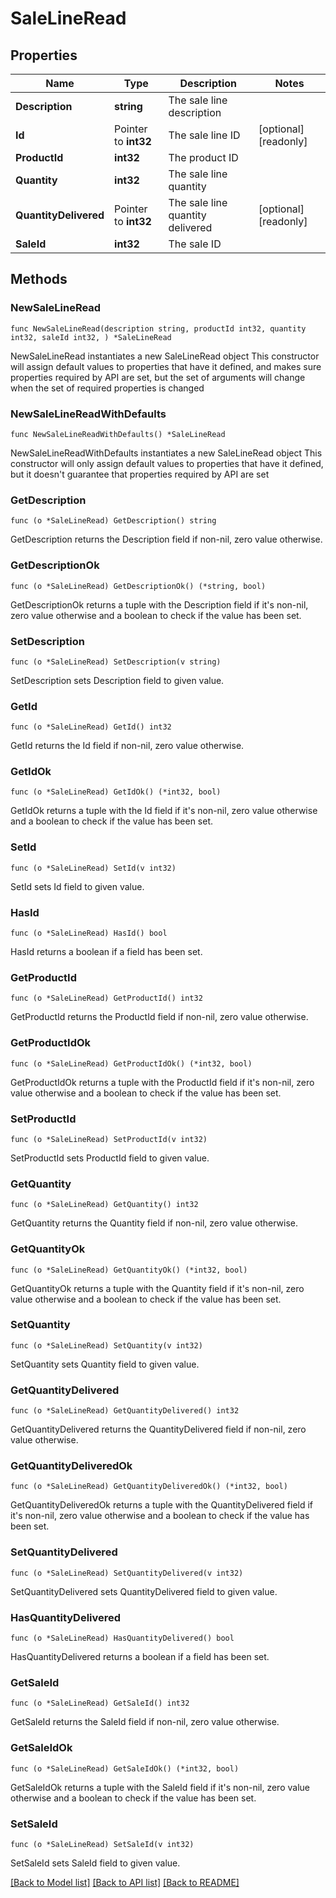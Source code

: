 # SaleLineRead

## Properties

Name | Type | Description | Notes
------------ | ------------- | ------------- | -------------
**Description** | **string** | The sale line description | 
**Id** | Pointer to **int32** | The sale line ID | [optional] [readonly] 
**ProductId** | **int32** | The product ID | 
**Quantity** | **int32** | The sale line quantity | 
**QuantityDelivered** | Pointer to **int32** | The sale line quantity delivered | [optional] [readonly] 
**SaleId** | **int32** | The sale ID | 

## Methods

### NewSaleLineRead

`func NewSaleLineRead(description string, productId int32, quantity int32, saleId int32, ) *SaleLineRead`

NewSaleLineRead instantiates a new SaleLineRead object
This constructor will assign default values to properties that have it defined,
and makes sure properties required by API are set, but the set of arguments
will change when the set of required properties is changed

### NewSaleLineReadWithDefaults

`func NewSaleLineReadWithDefaults() *SaleLineRead`

NewSaleLineReadWithDefaults instantiates a new SaleLineRead object
This constructor will only assign default values to properties that have it defined,
but it doesn't guarantee that properties required by API are set

### GetDescription

`func (o *SaleLineRead) GetDescription() string`

GetDescription returns the Description field if non-nil, zero value otherwise.

### GetDescriptionOk

`func (o *SaleLineRead) GetDescriptionOk() (*string, bool)`

GetDescriptionOk returns a tuple with the Description field if it's non-nil, zero value otherwise
and a boolean to check if the value has been set.

### SetDescription

`func (o *SaleLineRead) SetDescription(v string)`

SetDescription sets Description field to given value.


### GetId

`func (o *SaleLineRead) GetId() int32`

GetId returns the Id field if non-nil, zero value otherwise.

### GetIdOk

`func (o *SaleLineRead) GetIdOk() (*int32, bool)`

GetIdOk returns a tuple with the Id field if it's non-nil, zero value otherwise
and a boolean to check if the value has been set.

### SetId

`func (o *SaleLineRead) SetId(v int32)`

SetId sets Id field to given value.

### HasId

`func (o *SaleLineRead) HasId() bool`

HasId returns a boolean if a field has been set.

### GetProductId

`func (o *SaleLineRead) GetProductId() int32`

GetProductId returns the ProductId field if non-nil, zero value otherwise.

### GetProductIdOk

`func (o *SaleLineRead) GetProductIdOk() (*int32, bool)`

GetProductIdOk returns a tuple with the ProductId field if it's non-nil, zero value otherwise
and a boolean to check if the value has been set.

### SetProductId

`func (o *SaleLineRead) SetProductId(v int32)`

SetProductId sets ProductId field to given value.


### GetQuantity

`func (o *SaleLineRead) GetQuantity() int32`

GetQuantity returns the Quantity field if non-nil, zero value otherwise.

### GetQuantityOk

`func (o *SaleLineRead) GetQuantityOk() (*int32, bool)`

GetQuantityOk returns a tuple with the Quantity field if it's non-nil, zero value otherwise
and a boolean to check if the value has been set.

### SetQuantity

`func (o *SaleLineRead) SetQuantity(v int32)`

SetQuantity sets Quantity field to given value.


### GetQuantityDelivered

`func (o *SaleLineRead) GetQuantityDelivered() int32`

GetQuantityDelivered returns the QuantityDelivered field if non-nil, zero value otherwise.

### GetQuantityDeliveredOk

`func (o *SaleLineRead) GetQuantityDeliveredOk() (*int32, bool)`

GetQuantityDeliveredOk returns a tuple with the QuantityDelivered field if it's non-nil, zero value otherwise
and a boolean to check if the value has been set.

### SetQuantityDelivered

`func (o *SaleLineRead) SetQuantityDelivered(v int32)`

SetQuantityDelivered sets QuantityDelivered field to given value.

### HasQuantityDelivered

`func (o *SaleLineRead) HasQuantityDelivered() bool`

HasQuantityDelivered returns a boolean if a field has been set.

### GetSaleId

`func (o *SaleLineRead) GetSaleId() int32`

GetSaleId returns the SaleId field if non-nil, zero value otherwise.

### GetSaleIdOk

`func (o *SaleLineRead) GetSaleIdOk() (*int32, bool)`

GetSaleIdOk returns a tuple with the SaleId field if it's non-nil, zero value otherwise
and a boolean to check if the value has been set.

### SetSaleId

`func (o *SaleLineRead) SetSaleId(v int32)`

SetSaleId sets SaleId field to given value.



[[Back to Model list]](../README.md#documentation-for-models) [[Back to API list]](../README.md#documentation-for-api-endpoints) [[Back to README]](../README.md)



